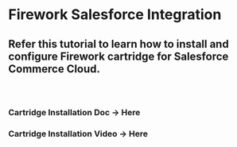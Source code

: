 # Firework Salesforce Integration 

## Refer this tutorial to learn how to install and configure Firework cartridge for Salesforce Commerce Cloud.

### <br/>
### Cartridge Installation Doc -> <a herf="https://docs.google.com/document/d/1tR2FpJzIxKf1Nr3GZuusHOcHalIi8h6kj0qa8JWI4oY/edit?usp=sharing"> Here </a>


### Cartridge Installation Video -> <a herf="https://drive.google.com/file/d/11m7_m9G03lG5W1L7xTtDTo1SnRLim76B/view?usp=sharing"> Here </a>